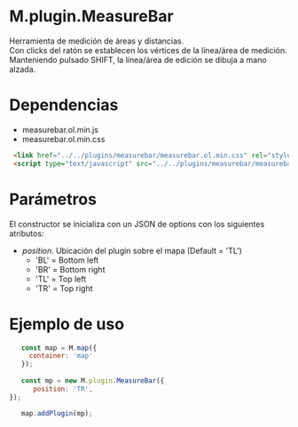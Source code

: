 # M.plugin.MeasureBar

Herramienta de medición de áreas y distancias.  
Con clicks del ratón se establecen los vértices de la línea/área de medición.  
Manteniendo pulsado SHIFT, la línea/área de edición se dibuja a mano alzada.

# Dependencias

- measurebar.ol.min.js
- measurebar.ol.min.css

```html
 <link href="../../plugins/measurebar/measurebar.ol.min.css" rel="stylesheet" />
 <script type="text/javascript" src="../../plugins/measurebar/measurebar.ol.min.js"></script>
```

# Parámetros

El constructor se inicializa con un JSON de options con los siguientes atributos:


- *position*.  Ubicación del plugin sobre el mapa (Default = 'TL')
  - 'BL' = Bottom left
  - 'BR' = Bottom right
  - 'TL' = Top left
  - 'TR' = Top right


# Ejemplo de uso

```javascript
   const map = M.map({
     container: 'map'
   });
  
   const mp = new M.plugin.MeasureBar({
      position: 'TR',
});

   map.addPlugin(mp);
```
